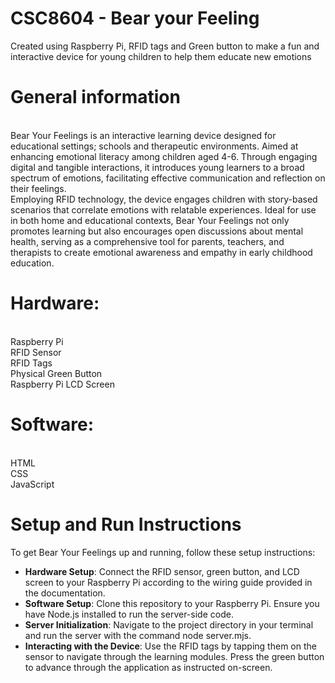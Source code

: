 # CSC8604 - Bear your Feeling
Created using Raspberry Pi, RFID tags and Green button to make a fun and interactive device for young children to help them educate new emotions


# General information
<br> Bear Your Feelings is an interactive learning device designed for educational settings; schools and therapeutic environments. Aimed at enhancing emotional literacy among children aged 4-6. Through engaging digital and tangible interactions, it introduces young learners to a broad spectrum of emotions, facilitating effective communication and reflection on their feelings.
<br> Employing RFID technology, the device engages children with story-based scenarios that correlate emotions with relatable experiences. Ideal for use in both home and educational contexts, Bear Your Feelings not only promotes learning but also encourages open discussions about mental health, serving as a comprehensive tool for parents, teachers, and therapists to create emotional awareness and empathy in early childhood education.

# Hardware:
<br>Raspberry Pi 
<br>RFID Sensor
<br>RFID Tags
<br>Physical Green Button
<br>Raspberry Pi LCD Screen

# Software:
<br>HTML
<br>CSS
<br>JavaScript

# Setup and Run Instructions
To get Bear Your Feelings up and running, follow these setup instructions:

- **Hardware Setup**: Connect the RFID sensor, green button, and LCD screen to your Raspberry Pi according to the wiring guide provided in the documentation.
- **Software Setup**: Clone this repository to your Raspberry Pi. Ensure you have Node.js installed to run the server-side code.
- **Server Initialization**: Navigate to the project directory in your terminal and run the server with the command node server.mjs.
- **Interacting with the Device**: Use the RFID tags by tapping them on the sensor to navigate through the learning modules. Press the green button to advance through the application as instructed on-screen.
